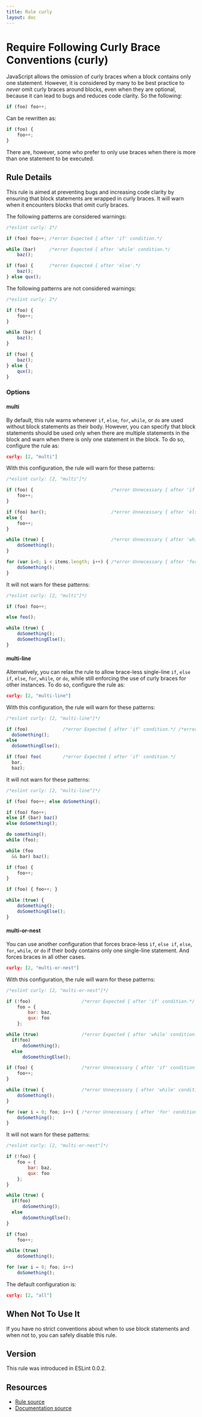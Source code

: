 ```yaml
---
title: Rule curly
layout: doc
---
```

<!-- Note: No pull requests accepted for this file. See README.md in the root directory for details. -->
# Require Following Curly Brace Conventions (curly)

JavaScript allows the omission of curly braces when a block contains only one statement. However, it is considered by many to be best practice to _never_ omit curly braces around blocks, even when they are optional, because it can lead to bugs and reduces code clarity. So the following:

```js
if (foo) foo++;
```

Can be rewritten as:

```js
if (foo) {
    foo++;
}
```

There are, however, some who prefer to only use braces when there is more than one statement to be executed.

## Rule Details

This rule is aimed at preventing bugs and increasing code clarity by ensuring that block statements are wrapped in curly braces. It will warn when it encounters blocks that omit curly braces.

The following patterns are considered warnings:

```js
/*eslint curly: 2*/

if (foo) foo++; /*error Expected { after 'if' condition.*/

while (bar)     /*error Expected { after 'while' condition.*/
    baz();

if (foo) {      /*error Expected { after 'else'.*/
    baz();
} else qux();
```

The following patterns are not considered warnings:

```js
/*eslint curly: 2*/

if (foo) {
    foo++;
}

while (bar) {
    baz();
}

if (foo) {
    baz();
} else {
    qux();
}
```

### Options

#### multi

By default, this rule warns whenever `if`, `else`, `for`, `while`, or `do` are used without block statements as their body. However, you can specify that block statements should be used only when there are multiple statements in the block and warn when there is only one statement in the block. To do so, configure the rule as:

```json
curly: [2, "multi"]
```

With this configuration, the rule will warn for these patterns:

```js
/*eslint curly: [2, "multi"]*/

if (foo) {                             /*error Unnecessary { after 'if' condition.*/
    foo++;
}

if (foo) bar();                        /*error Unnecessary { after 'else'.*/
else {
    foo++;
}

while (true) {                         /*error Unnecessary { after 'while' condition.*/
    doSomething();
}

for (var i=0; i < items.length; i++) { /*error Unnecessary { after 'for' condition.*/
    doSomething();
}
```

It will not warn for these patterns:

```js
/*eslint curly: [2, "multi"]*/

if (foo) foo++;

else foo();

while (true) {
    doSomething();
    doSomethingElse();
}
```

#### multi-line

Alternatively, you can relax the rule to allow brace-less single-line `if`, `else if`, `else`, `for`, `while`, or `do`, while still enforcing the use of curly braces for other instances. To do so, configure the rule as:

```json
curly: [2, "multi-line"]
```

With this configuration, the rule will warn for these patterns:

```js
/*eslint curly: [2, "multi-line"]*/

if (foo)             /*error Expected { after 'if' condition.*/ /*error Expected { after 'else'.*/
  doSomething();
else
  doSomethingElse();

if (foo) foo(        /*error Expected { after 'if' condition.*/
  bar,
  baz);
```

It will not warn for these patterns:

```js
/*eslint curly: [2, "multi-line"]*/

if (foo) foo++; else doSomething();

if (foo) foo++;
else if (bar) baz()
else doSomething();

do something();
while (foo);

while (foo
  && bar) baz();

if (foo) {
    foo++;
}

if (foo) { foo++; }

while (true) {
    doSomething();
    doSomethingElse();
}
```

#### multi-or-nest

You can use another configuration that forces brace-less `if`, `else if`, `else`, `for`, `while`, or `do` if their body contains only one single-line statement. And forces braces in all other cases.

```json
curly: [2, "multi-or-nest"]
```

With this configuration, the rule will warn for these patterns:

```js
/*eslint curly: [2, "multi-or-nest"]*/

if (!foo)                   /*error Expected { after 'if' condition.*/
    foo = {
        bar: baz,
        qux: foo
    };

while (true)                /*error Expected { after 'while' condition.*/
  if(foo)
      doSomething();
  else
      doSomethingElse();

if (foo) {                  /*error Unnecessary { after 'if' condition.*/
    foo++;
}

while (true) {              /*error Unnecessary { after 'while' condition.*/
    doSomething();
}

for (var i = 0; foo; i++) { /*error Unnecessary { after 'for' condition.*/
    doSomething();
}
```

It will not warn for these patterns:

```js
/*eslint curly: [2, "multi-or-nest"]*/

if (!foo) {
    foo = {
        bar: baz,
        qux: foo
    };
}

while (true) {
  if(foo)
      doSomething();
  else
      doSomethingElse();
}

if (foo)
    foo++;

while (true)
    doSomething();

for (var i = 0; foo; i++)
    doSomething();
```

The default configuration is:

```json
curly: [2, "all"]
```

## When Not To Use It

If you have no strict conventions about when to use block statements and when not to, you can safely disable this rule.

## Version

This rule was introduced in ESLint 0.0.2.

## Resources

* [Rule source](https://github.com/eslint/eslint/tree/master/lib/rules/curly.js)
* [Documentation source](https://github.com/eslint/eslint/tree/master/docs/rules/curly.md)
